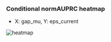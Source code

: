 ### Conditional normAUPRC heatmap

- X: gap_mu, Y: eps_current

![heatmap](/home/elicer/project_0814_2/results/20250814-120331/holdout/conditional_heatmap_gap_mu_vs_eps_current.png)
